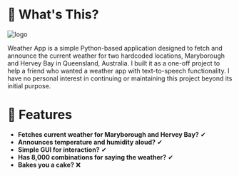 # 🤔 What's This?
![logo](icon.ico)

Weather App is a simple Python-based application designed to fetch and announce the current weather for two hardcoded locations, Maryborough and Hervey Bay in Queensland, Australia. I built it as a one-off project to help a friend who wanted a weather app with text-to-speech functionality. I have no personal interest in continuing or maintaining this project beyond its initial purpose.

# 🎉 Features
- **Fetches current weather for Maryborough and Hervey Bay?** ✔ 
- **Announces temperature and humidity aloud?** ✔
- **Simple GUI for interaction?** ✔
- **Has 8,000 combinations for saying the weather?** ✔
- **Bakes you a cake?** ❌
